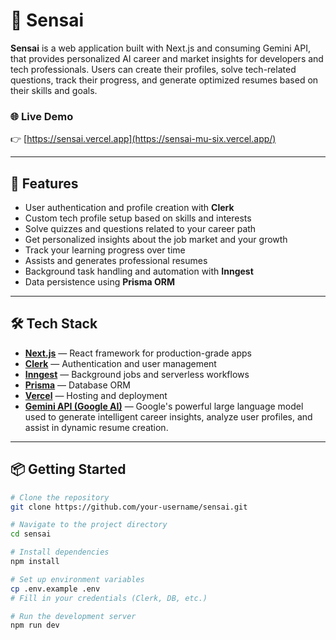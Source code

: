 # 🚀 Sensai

**Sensai** is a web application built with Next.js and consuming Gemini API, that provides personalized AI career and market insights for developers and tech professionals. Users can create their profiles, solve tech-related questions, track their progress, and generate optimized resumes based on their skills and goals.

### 🌐 Live Demo

👉 [https://sensai.vercel.app](https://sensai-mu-six.vercel.app/)

---

## 🧠 Features

- User authentication and profile creation with **Clerk**
- Custom tech profile setup based on skills and interests
- Solve quizzes and questions related to your career path
- Get personalized insights about the job market and your growth
- Track your learning progress over time
- Assists and generates professional resumes
- Background task handling and automation with **Inngest**
- Data persistence using **Prisma ORM**

---

## 🛠️ Tech Stack

- **[Next.js](https://nextjs.org/)** — React framework for production-grade apps
- **[Clerk](https://clerk.dev/)** — Authentication and user management
- **[Inngest](https://www.inngest.com/)** — Background jobs and serverless workflows
- **[Prisma](https://www.prisma.io/)** — Database ORM
- **[Vercel](https://vercel.com/)** — Hosting and deployment
- **[Gemini API (Google AI)](https://deepmind.google/technologies/gemini/)** — Google's powerful large language model used to generate intelligent career insights, analyze user profiles, and assist in dynamic resume creation.
---

## 📦 Getting Started

```bash
# Clone the repository
git clone https://github.com/your-username/sensai.git

# Navigate to the project directory
cd sensai

# Install dependencies
npm install

# Set up environment variables
cp .env.example .env
# Fill in your credentials (Clerk, DB, etc.)

# Run the development server
npm run dev
